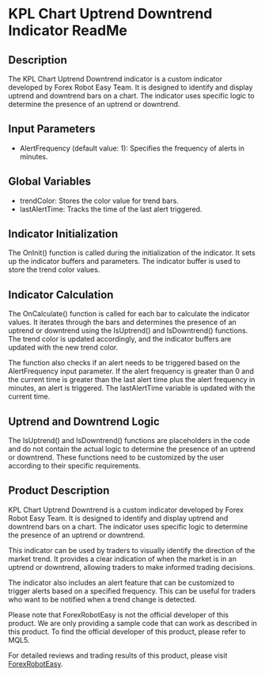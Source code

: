 # KPL Chart Uptrend Downtrend Indicator ReadMe

## Description
The KPL Chart Uptrend Downtrend indicator is a custom indicator developed by Forex Robot Easy Team. It is designed to identify and display uptrend and downtrend bars on a chart. The indicator uses specific logic to determine the presence of an uptrend or downtrend.

## Input Parameters
- AlertFrequency (default value: 1): Specifies the frequency of alerts in minutes.

## Global Variables
- trendColor: Stores the color value for trend bars.
- lastAlertTime: Tracks the time of the last alert triggered.

## Indicator Initialization
The OnInit() function is called during the initialization of the indicator. It sets up the indicator buffers and parameters. The indicator buffer is used to store the trend color values.

## Indicator Calculation
The OnCalculate() function is called for each bar to calculate the indicator values. It iterates through the bars and determines the presence of an uptrend or downtrend using the IsUptrend() and IsDowntrend() functions. The trend color is updated accordingly, and the indicator buffers are updated with the new trend color.

The function also checks if an alert needs to be triggered based on the AlertFrequency input parameter. If the alert frequency is greater than 0 and the current time is greater than the last alert time plus the alert frequency in minutes, an alert is triggered. The lastAlertTime variable is updated with the current time.

## Uptrend and Downtrend Logic
The IsUptrend() and IsDowntrend() functions are placeholders in the code and do not contain the actual logic to determine the presence of an uptrend or downtrend. These functions need to be customized by the user according to their specific requirements.

## Product Description
KPL Chart Uptrend Downtrend is a custom indicator developed by Forex Robot Easy Team. It is designed to identify and display uptrend and downtrend bars on a chart. The indicator uses specific logic to determine the presence of an uptrend or downtrend.

This indicator can be used by traders to visually identify the direction of the market trend. It provides a clear indication of when the market is in an uptrend or downtrend, allowing traders to make informed trading decisions.

The indicator also includes an alert feature that can be customized to trigger alerts based on a specified frequency. This can be useful for traders who want to be notified when a trend change is detected.

Please note that ForexRobotEasy is not the official developer of this product. We are only providing a sample code that can work as described in this product. To find the official developer of this product, please refer to MQL5.

For detailed reviews and trading results of this product, please visit [ForexRobotEasy](https://forexroboteasy.com/forex-robot-review/kpl-chart-uptrend-downtrend-an-in-depth-forex-software-review/).
